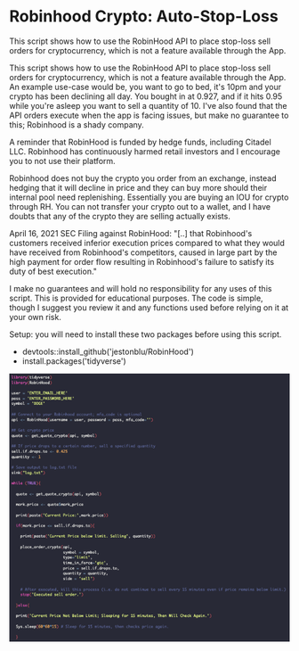 # Robinhood Crypto: Auto-Stop-Loss
This script shows how to use the RobinHood API to place stop-loss sell orders for cryptocurrency, which is not a feature available through the App.

This script shows how to use the RobinHood API to place stop-loss sell orders for 
cryptocurrency, which is not a feature available through the App. An example use-case
would be, you want to go to bed, it's 10pm and your crypto has been declining all day. 
You bought in at 0.927, and if it hits 0.95 while you're asleep you want to sell a 
quantity of 10. I've also found that the API orders execute when the app is facing 
issues, but make no guarantee to this; Robinhood is a shady company. 

A reminder that RobinHood is funded by hedge funds, including Citadel LLC. Robinhood has 
continuously harmed retail investors and I encourage you to not use their platform. 
 
Robinhood does not buy the crypto you order from an exchange, instead hedging that it 
will decline in price and they can buy more should their internal pool need replenishing. 
Essentially you are buying an IOU for crypto through RH. You can not transfer your crypto 
out to a wallet, and I have doubts that any of the crypto they are selling actually exists. 
 
April 16, 2021 SEC Filing against RobinHood:
"[..] that Robinhood's customers received inferior execution prices compared to what they 
would have received from Robinhood's competitors, caused in large part by the high payment 
for order flow resulting in Robinhood's failure to satisfy its duty of best execution."

I make no guarantees and will hold no responsibility for any uses of this script. This is 
provided for educational purposes. The code is simple, though I suggest you review it and 
any functions used before relying on it at your own risk. 

Setup: you will need to install these two packages before using this script. 
- devtools::install_github('jestonblu/RobinHood')
- install.packages('tidyverse')

![Screenshot](image.png)
